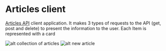 # Articles client
[Articles API](https://github.com/juanccamachob94/articles-api) client application. It makes 3 types of requests to the API (get, post and delete) to present the information to the user. Each Item is represented with a card

![alt collection of articles](https://user-images.githubusercontent.com/42450812/123158628-a87a3780-d431-11eb-98d4-d0acaa99e91a.png)
![alt new article](https://user-images.githubusercontent.com/42450812/123158644-aca65500-d431-11eb-906e-7a93f67a62a7.png)
